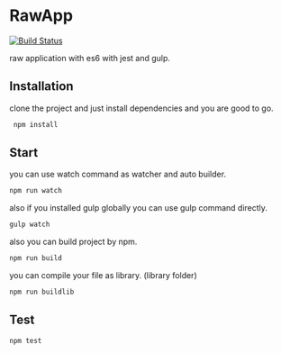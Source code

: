 # RawApp
[![Build Status](https://travis-ci.org/alireza-mh/RawApp.svg?branch=master)](https://travis-ci.org/alireza-mh/RawApp)

raw application with es6 with jest and gulp.
## Installation
clone the project and just install dependencies and you are good to go.
```sh
 npm install
```
## Start
you can use watch command as watcher and auto builder.
```sh
npm run watch
```
also if you installed gulp globally you can use gulp command directly.
```sh
gulp watch
```
also you can build project by npm.
```sh
npm run build
```
you can compile your file as library. (library folder)
```sh
npm run buildlib
```
## Test
```sh
npm test
```

